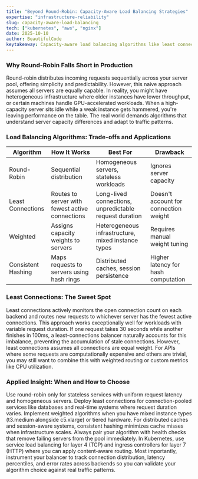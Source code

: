 ```yaml
---
title: "Beyond Round-Robin: Capacity-Aware Load Balancing Strategies"
expertise: "infrastructure-reliability"
slug: capacity-aware-load-balancing
tech: ["kubernetes", "aws", "nginx"]
date: 2025-10-10
author: BeautifulCode
keytakeaway: Capacity-aware load balancing algorithms like least connections and weighted routing significantly outperform naive round-robin distribution in production environments with heterogeneous infrastructure or variable request patterns.
---
```


### Why Round-Robin Falls Short in Production

Round-robin distributes incoming requests sequentially across your server pool, offering simplicity and predictability. However, this naive approach assumes all servers are equally capable. In reality, you might have heterogeneous infrastructure where older instances have lower throughput, or certain machines handle GPU-accelerated workloads. When a high-capacity server sits idle while a weak instance gets hammered, you're leaving performance on the table. The real world demands algorithms that understand server capacity differences and adapt to traffic patterns.

### Load Balancing Algorithms: Trade-offs and Applications

| Algorithm | How It Works | Best For | Drawback |
|-----------|-------------|---------|---------|
| Round-Robin | Sequential distribution | Homogeneous servers, stateless workloads | Ignores server capacity |
| Least Connections | Routes to server with fewest active connections | Long-lived connections, unpredictable request duration | Doesn't account for connection weight |
| Weighted | Assigns capacity weights to servers | Heterogeneous infrastructure, mixed instance types | Requires manual weight tuning |
| Consistent Hashing | Maps requests to servers using hash rings | Distributed caches, session persistence | Higher latency for hash computation |

### Least Connections: The Sweet Spot

Least connections actively monitors the open connection count on each backend and routes new requests to whichever server has the fewest active connections. This approach works exceptionally well for workloads with variable request duration. If one request takes 30 seconds while another finishes in 100ms, a least-connections balancer naturally accounts for this imbalance, preventing the accumulation of stale connections. However, least connections assumes all connections are equal weight. For APIs where some requests are computationally expensive and others are trivial, you may still want to combine this with weighted routing or custom metrics like CPU utilization.

### Applied Insight: When and How to Choose

Use round-robin only for stateless services with uniform request latency and homogeneous servers. Deploy least connections for connection-pooled services like databases and real-time systems where request duration varies. Implement weighted algorithms when you have mixed instance types (t3.medium alongside c5.xlarge) or tiered hardware. For distributed caches and session-aware systems, consistent hashing minimizes cache misses when infrastructure scales. Always pair your algorithm with health checks that remove failing servers from the pool immediately. In Kubernetes, use service load balancing for layer 4 (TCP) and ingress controllers for layer 7 (HTTP) where you can apply content-aware routing. Most importantly, instrument your balancer to track connection distribution, latency percentiles, and error rates across backends so you can validate your algorithm choice against real traffic patterns.